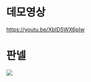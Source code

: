 # 데모영상
https://youtu.be/XbID5WX6pIw

# 판넬
![](https://images.velog.io/images/prayme/post/c16377a4-7048-4462-8349-704ddfceaeab/%ED%8C%90%EB%84%AC.png)
